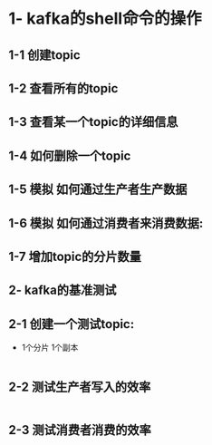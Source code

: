 # 1- kafka的shell命令的操作

## 1-1 创建topic





## 1-2 查看所有的topic





## 1-3 查看某一个topic的详细信息





## 1-4 如何删除一个topic





## 1-5 模拟 如何通过生产者生产数据





## 1-6 模拟 如何通过消费者来消费数据:





## 1-7 增加topic的分片数量











## 2- kafka的基准测试

## 2-1 创建一个测试topic:

-  1个分片 1个副本

``` sql

```

## 2-2  测试生产者写入的效率

``` sql

```



## 2-3 测试消费者消费的效率

``` sql

```





